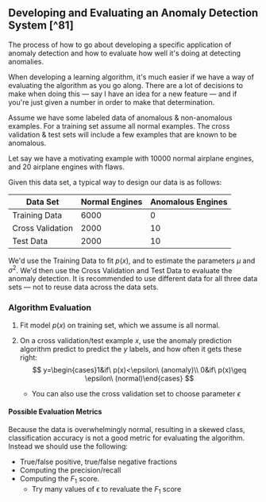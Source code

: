 ## Developing and Evaluating an Anomaly Detection System [^81]

The process of how to go about developing a specific application of anomaly detection and how to evaluate how well it's doing at detecting anomalies.

When developing a learning algorithm, it's much easier if we have a way of evaluating the algorithm as you go along.  There are a lot of decisions to make when doing this — say I have an idea for a new feature — and if you're just given a number in order to make that determination.

Assume we have some labeled data of anomalous & non-anomalous examples.  For a training set assume all normal examples.  The cross validation & test sets will include a few examples that are known to be anomalous.

Let say we have a motivating example with 10000 normal airplane engines, and 20 airplane engines with flaws.

Given this data set, a typical way to design our data is as follows:

| Data Set         | Normal Engines | Anomalous Engines |
| ---------------- | -------------- | ----------------- |
| Training Data    | 6000           | 0                 |
| Cross Validation | 2000           | 10                |
| Test Data        | 2000           | 10                |

We'd use the Training Data to fit $p(x)$, and to estimate the parameters $\mu$ and $\sigma^2$.  We'd then use the Cross Validation and Test Data to evaluate the anomaly detection. It is recommended to use different data for all three data sets — not to reuse data across the data sets.

### Algorithm Evaluation

1. Fit model $p(x)$ on training set, which we assume is all normal.

2. On a cross validation/test example $x$, use the anomaly prediction algorithm predict to predict the $y$ labels, and how often it gets these right:
   $$
   y=\begin{cases}1&if\  p(x)<\epsilon\ (anomaly)\\ 0&if\  p(x)\geq \epsilon\ (normal)\end{cases}
   $$
   

   * You can also use the cross validation set to choose parameter $\epsilon$

#### Possible Evaluation Metrics

Because the data is overwhelmingly normal, resulting in a skewed class, classification accuracy is not a good metric for evaluating the algorithm. Instead we should use the following:

* True/false positive, true/false negative fractions
* Computing the precision/recall
* Computing the $F_1$ score.
  * Try many values of $\epsilon$ to revaluate the $F_1$ score
